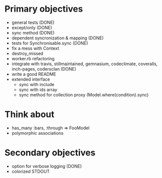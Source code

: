 Primary objectives
======================================
* general tests (DONE)
* except/only (DONE)
* sync method (DONE)
* dependent syncronization & mapping (DONE)
* tests for Synchronisable.sync (DONE)
* fix a mess with Context
* destroy_missed
* worker.rb refactoring
* integrate with travis, stillmaintained, gemnasium,
  codeclimate, coveralls, inch-pages, codersclan (DONE)
* write a good README
* extended interface
  * sync with include
  * sync with ids array
  * sync method for collection proxy (Model.where(condition).sync)

Think about
======================================
* has_many :bars, :through => FooModel
* polymorphic associations

Secondary objectives
======================================
* option for verbose logging (DONE)
* colorized STDOUT
